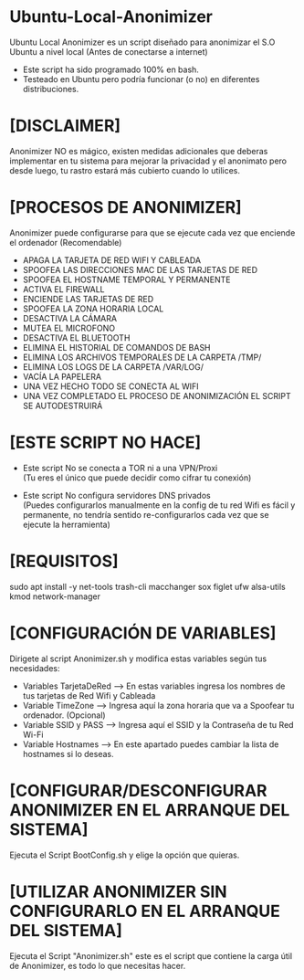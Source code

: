 # Ubuntu-Local-Anonimizer

Ubuntu Local Anonimizer es un script diseñado para anonimizar el S.O Ubuntu a nivel local (Antes de conectarse a internet)

- Este script ha sido programado 100% en bash.
- Testeado en Ubuntu pero podría funcionar (o no) en diferentes distribuciones.

# [DISCLAIMER]

Anonimizer NO es mágico, existen medidas adicionales que deberas implementar en tu sistema para mejorar la privacidad y el anonimato pero desde luego, tu rastro estará más cubierto cuando lo utilices.

# [PROCESOS DE ANONIMIZER]

Anonimizer puede configurarse para que se ejecute cada vez que enciende el ordenador (Recomendable)

- APAGA LA TARJETA DE RED WIFI Y CABLEADA
- SPOOFEA LAS DIRECCIONES MAC DE LAS TARJETAS DE RED
- SPOOFEA EL HOSTNAME TEMPORAL Y PERMANENTE
- ACTIVA EL FIREWALL
- ENCIENDE LAS TARJETAS DE RED
- SPOOFEA LA ZONA HORARIA LOCAL
- DESACTIVA LA CÁMARA
- MUTEA EL MICROFONO
- DESACTIVA EL BLUETOOTH
- ELIMINA EL HISTORIAL DE COMANDOS DE BASH
- ELIMINA LOS ARCHIVOS TEMPORALES DE LA CARPETA /TMP/
- ELIMINA LOS LOGS DE LA CARPETA /VAR/LOG/
- VACÍA LA PAPELERA
- UNA VEZ HECHO TODO SE CONECTA AL WIFI
- UNA VEZ COMPLETADO EL PROCESO DE ANONIMIZACIÓN EL SCRIPT SE AUTODESTRUIRÁ

# [ESTE SCRIPT NO HACE]

- Este script No se conecta a TOR ni a una VPN/Proxi  
(Tu eres el único que puede decidir como cifrar tu conexión)

- Este script No configura servidores DNS privados    
(Puedes configurarlos manualmente en la config de tu red Wifi es fácil y permanente,
no tendría sentido re-configurarlos cada vez que se ejecute la herramienta)
                                                    
# [REQUISITOS]

sudo apt install -y net-tools trash-cli macchanger sox figlet ufw alsa-utils kmod network-manager

# [CONFIGURACIÓN DE VARIABLES]

Dirigete al script Anonimizer.sh y modifica estas variables según tus necesidades:

- Variables TarjetaDeRed  --> En estas variables ingresa los nombres de tus tarjetas de Red Wifi y Cableada
- Variable TimeZone       --> Ingresa aquí la zona horaria que va a Spoofear tu ordenador. (Opcional)
- Variable SSID y PASS    --> Ingresa aquí el SSID y la Contraseña de tu Red Wi-Fi
- Variable Hostnames      --> En este apartado puedes cambiar la lista de hostnames si lo deseas.

# [CONFIGURAR/DESCONFIGURAR ANONIMIZER EN EL ARRANQUE DEL SISTEMA]

Ejecuta el Script BootConfig.sh y elige la opción que quieras.

# [UTILIZAR ANONIMIZER SIN CONFIGURARLO EN EL ARRANQUE DEL SISTEMA]

Ejecuta el Script "Anonimizer.sh" este es el script que contiene la carga útil de Anonimizer, es todo lo que necesitas hacer.
